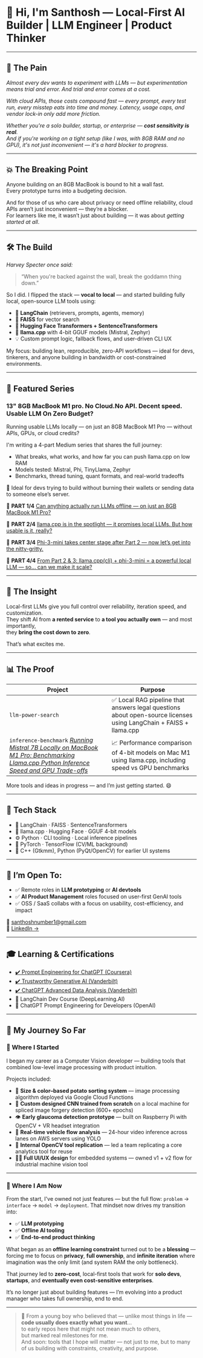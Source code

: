 # 👋 Hi, I'm Santhosh — Local-First AI Builder | LLM Engineer | Product Thinker

---

## 🧩 The Pain  
_Almost every dev wants to experiment with LLMs — but experimentation means trial and error.
And trial and error comes at a cost._

_With cloud APIs, those costs compound fast — every prompt, every test run, every misstep eats into time and money.
Latency, usage caps, and vendor lock-in only add more friction._

_Whether you're a solo builder, startup, or enterprise — **cost sensitivity is real**.  
And if you're working on a tight setup (like I was, with 8GB RAM and no GPU), it's not just inconvenient — it's a hard blocker to progress._

---

## 💥 The Breaking Point  
Anyone building on an 8GB MacBook is bound to hit a wall fast.  
Every prototype turns into a budgeting decision.

And for those of us who care about privacy or need offline reliability, cloud APIs aren’t just inconvenient — they’re a blocker.  
For learners like me, it wasn’t just about building — it was about *getting started at all*.

---

## 🛠️ The Build

_Harvey Specter once said:_  
> “When you're backed against the wall, break the goddamn thing down.”

So I did.
I flipped the stack — **vocal to local** — and started building fully local, open-source LLM tools using:
- 🔗 **LangChain** (retrievers, prompts, agents, memory)
- 🧠 **FAISS** for vector search
- 🤗 **Hugging Face Transformers + SentenceTransformers**
- 🧩 **llama.cpp** with 4-bit GGUF models (Mistral, Zephyr)  
- 💡 Custom prompt logic, fallback flows, and user-driven CLI UX

My focus: building lean, reproducible, zero-API workflows — ideal for devs, tinkerers, and anyone building in bandwidth or cost-constrained environments.

---

## 📖 Featured Series
### 13" 8GB MacBook M1 pro. No Cloud.No API. Decent speed. Usable LLM On Zero Budget?

Running usable LLMs locally — on just an 8GB MacBook M1 Pro — without APIs, GPUs, or cloud credits?

I'm writing a 4-part Medium series that shares the full journey:
- What breaks, what works, and how far you can push llama.cpp on low RAM
- Models tested: Mistral, Phi, TinyLlama, Zephyr
- Benchmarks, thread tuning, quant formats, and real-world tradeoffs

🧠 Ideal for devs trying to build without burning their wallets or sending data to someone else’s server.

🔗 **PART 1/4** [Can anything actually run LLMs offline — on just an 8GB MacBook M1 Pro?](https://medium.com/@santhoshnumber1/part-1-13-8gb-macbook-m1-pro-no-cloud-no-api-decent-speed-usable-llm-on-zero-budget-71a84485bfef)

🔗 **PART 2/4** [llama.cpp is in the spotlight — it promises local LLMs. But how usable is it, really?](https://medium.com/@santhoshnumber1/part-2-4-13-8gb-macbook-m1-pro-no-cloud-no-api-decent-speed-usable-llm-on-zero-budget-48e1837468d8)

🔗 **PART 3/4** [Phi-3-mini takes center stage after Part 2 — now let’s get into the nitty-gritty.](https://medium.com/@santhoshnumber1/part-3-4-13-8gb-macbook-m1-pro-no-cloud-no-api-decent-speed-usable-llm-on-zero-budget-635a8bf30efc)

🔗 **PART 4/4** [From Part 2 & 3: llama.cpp(cli) + phi-3-mini = a powerful local LLM — so… can we make it scale?](https://medium.com/@santhoshnumber1/part-4-4-13-8gb-macbook-m1-pro-no-cloud-no-api-decent-speed-usable-llm-on-zero-budget-e5d54b9e6746)

---

## 🔎 The Insight  
Local-first LLMs give you full control over reliability, iteration speed, and customization.  
They shift AI from **a rented service** to **a tool you actually own** — and most importantly,  
they **bring the cost down to zero**.

That’s what excites me.

---

## 📊 The Proof  
| Project | Purpose |
|--------|---------|
| `llm-power-search` | ✅ Local RAG pipeline that answers legal questions about open-source licenses using LangChain + FAISS + llama.cpp |
| `inference-benchmark` *[Running Mistral 7B Locally on MacBook M1 Pro: Benchmarking Llama.cpp Python Inference Speed and GPU Trade-offs](https://medium.com/@santhoshnumber1/running-mistral-7b-locally-on-macbook-m1-pro-benchmarking-llama-cpp-89631f6c04b6)* | 📈 Performance comparison of 4-bit models on Mac M1 using llama.cpp, including speed vs GPU benchmarks |

More tools and ideas in progress — and I’m just getting started. 😄

---

## 🧠 Tech Stack

- 🔗 LangChain · FAISS · SentenceTransformers  
- 🧩 llama.cpp · Hugging Face · GGUF 4-bit models  
- ⚙️ Python · CLI tooling · Local inference pipelines  
- 🧪 PyTorch · TensorFlow (CV/ML background)  
- 🧰 C++ (Gtkmm), Python (PyQt/OpenCV) for earlier UI systems

---

## 🚀 I’m Open To:
- ✅ Remote roles in **LLM prototyping** or **AI devtools**  
- ✅ **AI Product Management** roles focused on user-first GenAI tools  
- ✅ OSS / SaaS collabs with a focus on usability, cost-efficiency, and impact  

📩 <santhoshnumber1@gmail.com>  
🔗 [LinkedIn →](https://www.linkedin.com/in/santhosh-electraanu/)

---

## 🎓 Learning & Certifications

- [✔️ Prompt Engineering for ChatGPT (Coursera)](https://coursera.org/share/7197a7bd0ae717ecced1ed917a54f3e8)  
- [✔️ Trustworthy Generative AI (Vanderbilt)](https://coursera.org/share/6c5944df9f15f37a9082aebf20d7ca6a)  
- [✔️ ChatGPT Advanced Data Analysis (Vanderbilt)](https://coursera.org/share/8ae368d556e85dcf809a107b823d212d) 
- 🧠 LangChain Dev Course (DeepLearning.AI)  
- 🔬 ChatGPT Prompt Engineering for Developers (OpenAI)

---

## 🔁 My Journey So Far

### 📍 Where I Started  
I began my career as a Computer Vision developer — building tools that combined low-level image processing with product intuition.

Projects included:
- 🥔 **Size & color–based potato sorting system** — image processing algorithm deployed via Google Cloud Functions
- 🧪 **Custom designed CNN trained from scratch** on a local machine for spliced image forgery detection (600+ epochs)
- 👁️ **Early glaucoma detection prototype** — built on Raspberry Pi with OpenCV + VR headset integration
- 🚗 **Real-time vehicle flow analysis** — 24-hour video inference across lanes on AWS servers using YOLO
- 🧰 **Internal OpenCV tool replication** — led a team replicating a core analytics tool for reuse
- 🧑‍💻 **Full UI/UX design** for embedded systems — owned v1 + v2 flow for industrial machine vision tool

---

### 🔄 Where I Am Now  
From the start, I've owned not just features — but the full flow: 
`problem` → `interface` → `model` → `deployment`.
That mindset now drives my transition into:
- ✅ **LLM prototyping**
- ✅ **Offline AI tooling**
- ✅ **End-to-end product thinking**

What began as an **offline learning constraint** turned out to be a **blessing** — forcing me to focus on **privacy**, **full ownership**, and **infinite iteration** where imagination was the only limit (and system RAM the only bottleneck). 

That journey led to **zero-cost**, local-first tools that work for **solo devs**, **startups**, and **eventually even cost-sensitive enterprises**.

It’s no longer just about building features — I’m evolving into a product manager who takes full ownership, end to end.

---

> 🧪 From a young boy who believed that — unlike most things in life — **code usually does exactly what you want**...  
to early repos here that might not mean much to others,  
but marked real milestones for me.  
And soon: tools that I hope will matter — not just to me, but to many of us building with constraints, creativity, and purpose.

